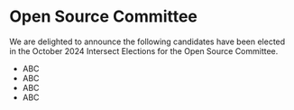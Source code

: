 # Open Source Committee

We are delighted to announce the following candidates have been elected in the October 2024 Intersect Elections for the Open Source Committee.

* ABC
* ABC
* ABC
* ABC

